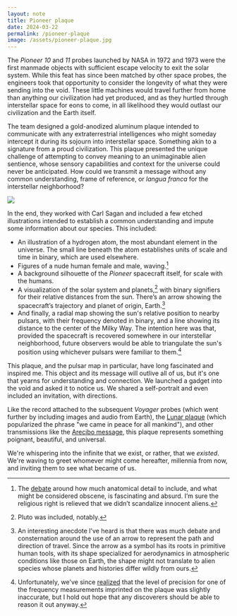 ```yaml
---
layout: note
title: Pioneer plaque
date: 2024-03-22
permalink: /pioneer-plaque
image: /assets/pioneer-plaque.jpg
---
```


The *Pioneer 10* and *11* probes launched by NASA in 1972 and 1973 were the first manmade objects with sufficient escape velocity to exit the solar system. While this feat has since been matched by other space probes, the engineers took that opportunity to consider the longevity of what they were sending into the void. These little machines would travel further from home than anything our civilization had yet produced, and as they hurtled through interstellar space for eons to come, in all likelihood they would outlast our civilization and the Earth itself.

The team designed a gold-anodized aluminum plaque intended to communicate with any extraterrestrial intelligences who might someday intercept it during its sojourn into interstellar space. Something akin to a signature from a proud civilization. This plaque presented the unique challenge of attempting to convey meaning to an unimaginable alien sentience, whose sensory capabilities and context for the universe could never be anticipated. How could we transmit a message without any common understanding, frame of reference, or *langua franca* for the interstellar neighborhood?

![](https://upload.wikimedia.org/wikipedia/commons/0/02/Pioneer_plaque.svg)

In the end, they worked with Carl Sagan and included a few etched illustrations intended to establish a common understanding and impute some information about our species. This included:

- An illustration of a hydrogen atom, the most abundant element in the universe. The small line beneath the atom establishes units of scale and time in binary, which are used elsewhere.
- Figures of a nude human female and male, waving.[^1]
- A background silhouette of the *Pioneer* spacecraft itself, for scale with the humans.
- A visualization of the solar system and planets,[^2] with binary signifiers for their relative distances from the sun. There’s an arrow showing the spacecraft’s trajectory and planet of origin, Earth.[^3]
- And finally, a radial map showing the sun's relative position to nearby pulsars, with their frequency denoted in binary, and a line showing its distance to the center of the Milky Way. The intention here was that, provided the spacecraft is recovered somewhere in our interstellar neighborhood, future observers would be able to triangulate the sun's position using whichever pulsars were familiar to them.[^4]

This plaque, and the pulsar map in particular, have long fascinated and inspired me. This object and its message will outlive all of us, but it's one that yearns for understanding and connection. We launched a gadget into the void and asked it to notice us. We shared a self-portrait and even included an invitation, with directions.

Like the record attached to the subsequent *Voyager* probes (which went further by including images and audio from Earth), the [Lunar plaque](https://en.wikipedia.org/wiki/Lunar_plaque) (which popularized the phrase "we came in peace for all mankind"), and other transmissions like the [Arecibo message](https://en.wikipedia.org/wiki/Arecibo_message), this plaque represents something poignant, beautiful, and universal. 

We're whispering into the infinite that we exist, or rather, that we *existed*. We're waving to greet whomever might come hereafter, millennia from now, and inviting them to see what became of us. 

[^1]: The [debate](https://en.wikipedia.org/wiki/Pioneer_plaque#Figures_of_a_man_and_a_woman) around how much anatomical detail to include, and what might be considered obscene, is fascinating and absurd. I’m sure the religious right is relieved that we didn’t scandalize innocent aliens.
[^2]: Pluto was included, notably.
[^3]: An interesting anecdote I’ve heard is that there was much debate and consternation around the use of an arrow to represent the path and direction of travel. Since the arrow as a symbol has its roots in primitive human tools, with its shape specialized for aerodynamics in atmospheric conditions like those on Earth, the shape might not translate to alien species whose planets and histories differ wildly from ours.
[^4]: Unfortunately, we've since [realized](https://en.wikipedia.org/wiki/Pioneer_plaque#Sun_and_galactic_landmarks) that the level of precision for one of the frequency measurements imprinted on the plaque was slightly inaccurate, but I hold out hope that any discoverers should be able to reason it out anyway.